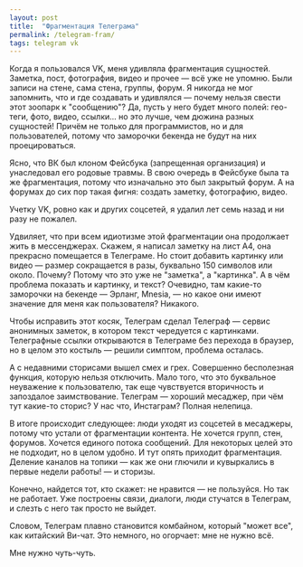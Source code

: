 ```yaml
---
layout: post
title:  "Фрагментация Телеграма"
permalink: /telegram-fram/
tags: telegram vk
---
```


Когда я пользовался VK, меня удивляла фрагментация сущностей. Заметка, пост, фотография, видео и прочее — всё уже не упомню. Были записи на стене, сама стена, группы, форум. Я никогда не мог запомнить, что и где создавать и удивлялся — почему нельзя свести этот зоопарк к "сообщению"? Да, пусть у него будет много полей: гео-теги, фото, видео, ссылки... но это лучше, чем дюжина разных сущностей! Причём не только для программистов, но и для пользователей, потому что заморочки бекенда не будут на них проецироваться.

Ясно, что ВК был клоном Фейсбука (запрещенная организация) и унаследовал его родовые травмы. В свою очередь в Фейсбуке была та же фрагментация, потому что изначально это был закрытый форум. А на форумах до сих пор такая фигня: создать заметку, фотографию, видео.

Учетку VK, ровно как и других соцсетей, я удалил лет семь назад и ни разу не пожалел.

Удвиляет, что при всем идиотизме этой фрагментации она продолжает жить в мессенджерах. Скажем, я написал заметку на лист А4, она прекрасно помещается в Телеграме. Но стоит добавить картинку или видео — размер сокращается в разы, буквально 150 символов или около. Почему? Потому что это уже не "заметка", а "картинка". А в чём проблема показать и картинку, и текст? Очевидно, там какие-то заморочки на бекенде — Эрланг, Mnesia, — но какое они имеют значение для меня как пользователя? Никакого.

Чтобы исправить этот косяк, Телеграм сделал Телеграф — сервис анонимных заметок, в котором текст чередуется с картинками. Телеграфные ссылки открываются в Телеграме без перехода в браузер, но в целом это костыль — решили симптом, проблема осталась.

А с недавними сторисами вышел смех и грех. Совершенно бесполезная функция, которую нельзя отключить. Мало того, что это буквальное неуважение к пользователю, так еще чувствуется вторичность и запоздалое заимствование. Телеграм — хороший месаджер, при чём тут какие-то сторис? У нас что, Инстаграм? Полная нелепица.

В итоге происходит следующее: люди уходят из соцсетей в месаджеры, потому что устали от фрагментации контента. Не хочется групп, стен, форумов. Хочется единого потока сообщений. Для некоторых целей это не подходит, но в целом удобно. И тут опять приходит фрагментация. Деление каналов на топики — как же они глючили и кувыркались в первые недели работы! — и сторизы.

Конечно, найдется тот, кто скажет: не нравится — не пользуйся. Но так не работает. Уже построены связи, диалоги, люди стучатся в Телеграм, и слезть с него так просто не выйдет.

Словом, Телеграм плавно становится комбайном, который "может все", как китайский Ви-чат. Это немного, но огорчает: мне не нужно всё.

Мне нужно чуть-чуть.
